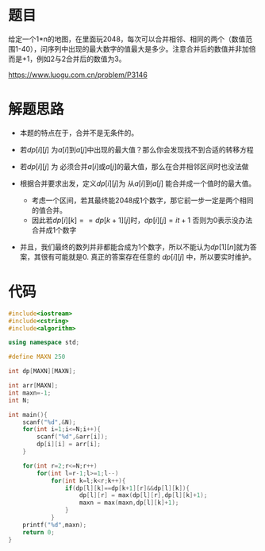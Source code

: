 # 题目

给定一个1*n的地图，在里面玩2048，每次可以合并相邻、相同的两个（数值范围1-40），问序列中出现的最大数字的值最大是多少。注意合并后的数值并非加倍而是+1，例如2与2合并后的数值为3。

https://www.luogu.com.cn/problem/P3146



# 解题思路

* 本题的特点在于，合并不是无条件的。

* 若$dp[i][j]$ 为$a[i]$到$a[j]$中出现的最大值？那么你会发现找不到合适的转移方程
* 若$dp[i][j]$ 为 必须合并$a[i]$或$a[j]$的最大值，那么在合并相邻区间时也没法做
* 根据合并要求出发，定义$dp[i][j]$为 从$a[i]$到$a[j]$ 能合并成一个值时的最大值。
  * 考虑一个区间，若其最终能2048成1个数字，那它前一步一定是两个相同的值合并。
  * 因此若$dp[i][k]==dp[k+1][j]$时，$dp[i][j] = it+1$ 否则为0表示没办法合并成1个数字
* 并且，我们最终的数列并非都能合成为1个数字，所以不能认为$dp[1][n]$就为答案，其很有可能就是0. 真正的答案存在任意的 $dp[i][j]$ 中，所以要实时维护。

# 代码

```cpp
#include<iostream>
#include<cstring>
#include<algorithm>

using namespace std;

#define MAXN 250

int dp[MAXN][MAXN];

int arr[MAXN];
int maxn=-1;
int N;

int main(){
    scanf("%d",&N);
    for(int i=1;i<=N;i++){
        scanf("%d",&arr[i]);
        dp[i][i] = arr[i];
    }

    for(int r=2;r<=N;r++)
        for(int l=r-1;l>=1;l--)
            for(int k=l;k<r;k++){
                if(dp[l][k]==dp[k+1][r]&&dp[l][k]){
                    dp[l][r] = max(dp[l][r],dp[l][k]+1);
                    maxn = max(maxn,dp[l][k]+1);
                }
            }
    printf("%d",maxn);
    return 0;
}
```

